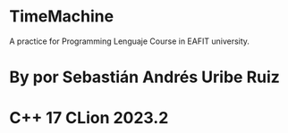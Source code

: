 # TimeMachine
A practice for Programming Lenguaje Course in EAFIT university.
# By por Sebastián Andrés Uribe Ruiz
# C++ 17 CLion 2023.2
